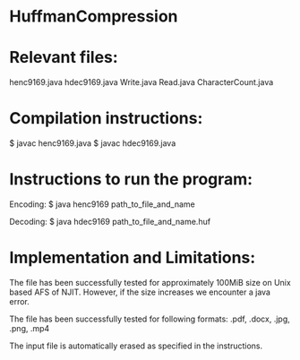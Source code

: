 # HuffmanCompression

# Relevant files:
henc9169.java
hdec9169.java
Write.java
Read.java
CharacterCount.java

# Compilation instructions:

$ javac henc9169.java
$ javac hdec9169.java

# Instructions to run the program:

Encoding:
$ java henc9169 path_to_file_and_name

Decoding:
$ java hdec9169 path_to_file_and_name.huf

# Implementation and Limitations:
The file has been successfully tested for approximately 100MiB size on Unix based AFS of NJIT. However, if the size increases we encounter a java error.

The file has been successfully tested for following formats: .pdf, .docx, .jpg, .png, .mp4

The input file is automatically erased as specified in the instructions.
